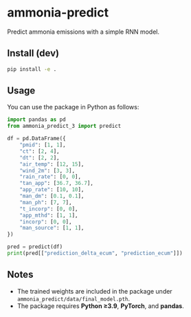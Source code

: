# ammonia-predict

Predict ammonia emissions with a simple RNN model.

## Install (dev)

```bash
pip install -e .
```


## Usage

You can use the package in Python as follows:

```python
import pandas as pd
from ammonia_predict_3 import predict

df = pd.DataFrame({
    "pmid": [1, 1],
    "ct": [2, 4],
    "dt": [2, 2],
    "air_temp": [12, 15],
    "wind_2m": [3, 3],
    "rain_rate": [0, 0],
    "tan_app": [36.7, 36.7],
    "app_rate": [10, 10],
    "man_dm": [0.1, 0.1],
    "man_ph": [7, 7],
    "t_incorp": [0, 0],
    "app_mthd": [1, 1],
    "incorp": [0, 0],
    "man_source": [1, 1],
})

pred = predict(df)
print(pred[["prediction_delta_ecum", "prediction_ecum"]])
``` 


## Notes

- The trained weights are included in the package under `ammonia_predict/data/final_model.pth`.
- The package requires **Python ≥3.9**, **PyTorch**, and **pandas**.



